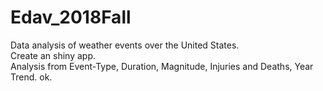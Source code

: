 # Edav_2018Fall
Data analysis of weather events over the United States.  
Create an shiny app.  
Analysis from Event-Type, Duration, Magnitude, Injuries and Deaths, Year Trend.  ok.

